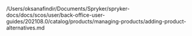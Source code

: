 /Users/oksanafindir/Documents/Spryker/spryker-docs/docs/scos/user/back-office-user-guides/202108.0/catalog/products/managing-products/adding-product-alternatives.md